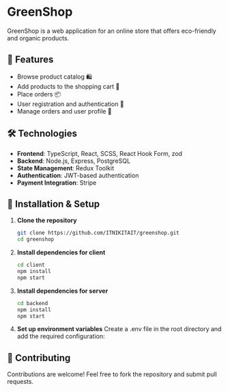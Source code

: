 # GreenShop

GreenShop is a web application for an online store that offers eco-friendly and organic products.

## 🚀 Features

-   Browse product catalog 🛍️
-   Add products to the shopping cart 🛒
-   Place orders 📦
-   User registration and authentication 🔐
-   Manage orders and user profile 👤

## 🛠️ Technologies

-   **Frontend**: TypeScript, React, SCSS, React Hook Form, zod
-   **Backend**: Node.js, Express, PostgreSQL
-   **State Management**: Redux Toolkit
-   **Authentication**: JWT-based authentication
-   **Payment Integration**: Stripe

## 🔧 Installation & Setup

1. **Clone the repository**
    ```sh
    git clone https://github.com/ITNIKITAIT/greenshop.git
    cd greenshop
    ```
2. **Install dependencies for client**
    ```sh
    cd client
    npm install
    npm start
    ```
3. **Install dependencies for server**
    ```sh
    cd backend
    npm install
    npm start
    ```
4. **Set up environment variables**
   Create a .env file in the root directory and add the required configuration:

## 📌 Contributing

Contributions are welcome! Feel free to fork the repository and submit pull requests.
